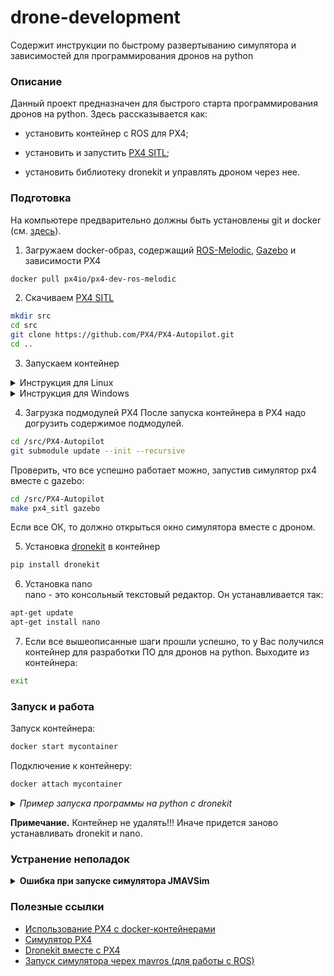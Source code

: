 # drone-development
Содержит инструкции по быстрому развертыванию симулятора и зависимостей для программирования дронов на python

### Описание
Данный проект предназначен для быстрого старта программирования дронов на python. Здесь рассказывается как:
* установить контейнер с ROS для PX4;
* установить и запустить [PX4 SITL](https://docs.px4.io/master/en/simulation/);

* установить библиотеку dronekit и управлять дроном через нее.


### Подготовка 

На компьютере предварительно должны быть установлены git и docker (см. [здесь](https://docs.docker.com/engine/install/)).

1. Загружаем docker-образ, содержащий [ROS-Melodic](http://wiki.ros.org/melodic), [Gazebo](https://www.gazebosim.org/) и зависимости PX4
```bash
docker pull px4io/px4-dev-ros-melodic
```
2. Скачиваем [PX4 SITL](https://github.com/PX4/PX4-Autopilot)
```bash
mkdir src
cd src
git clone https://github.com/PX4/PX4-Autopilot.git
cd ..
```

3. Запускаем контейнер

<details>
<summary> Инструкция для Linux</summary>

Для Linux надо разрешить подключения к X Server для вывода графической информации:  
```bash
xhost+
```  
и запустить контейнер с параметрами:  
```bash
docker run -it --privileged \
--gpus=all \
--runtime=nvidia \
--tmpfs=/tmp \
-v /tmp/.X11-unix:/tmp/.X11-unix:ro \
-e DISPLAY=:0 \
-e QT_X11_NO_MITSHM=1 \
-e USE_NVIDIA=true \
-e NVIDIA_VISIBLE_DEVICES=${NVIDIA_VISIBLE_DEVICES:-all} \
-e NVIDIA_DRIVER_CAPABILITIES=${NVIDIA_DRIVER_CAPABILITIES:+$NVIDIA_DRIVER_CAPABILITIES,}graphics \
-v `pwd`/src/PX4-Autopilot:/src/PX4-Autopilot \
-p 14570:14570/udp \
--name=mycontainer px4io/px4-dev-ros-melodic:latest bash
```  
</details>

<details>
<summary> Инструкция для Windows</summary>

На Windows ситуация другая. Для запуска GUI приложений надо скачать, установить и запустить программу [
VcXsrv Windows X Server](https://sourceforge.net/projects/vcxsrv/).  

После чего запустить docker-контейнер с параметрами:  

```bash  
docker run -it --privileged \
-e DISPLAY={DISPLAY_IP} \
-v `pwd`/src/PX4-Autopilot:/src/PX4-Autopilot \
-p 14570:14570/udp \
--name=mycontainer px4io/px4-dev-ros-melodic:latest bash
```  
где вместо ```{DISPLAY_IP}```  надо указать порт подключения к дисплею из программы VcXsrv Windows X Server.  

```-v `pwd`/src/PX4-Autopilot:/src/PX4-Autopilot``` - означает, что мы подключаем папку ``` `pwd`/src/PX4-Autopilot``` как том и в контейнере она будет располагаться по пути ```/src/PX4-Autopilot```.  

Параметр ```--name``` определяет имя контейнера. По умолчанию задается ```mycontainer```, но можно задать и свое.  
</details>  

4. Загрузка подмодулей PX4
После запуска контейнера в PX4 надо догрузить содержимое подмодулей.  
```bash
cd /src/PX4-Autopilot
git submodule update --init --recursive
```

Проверить, что все успешно работает можно, запустив симулятор px4 вместе с gazebo:
```bash
cd /src/PX4-Autopilot
make px4_sitl gazebo
```  
Если все ОК, то должно открыться окно симулятора вместе с дроном.

5. Установка [dronekit](https://dronekit-python.readthedocs.io/en/latest/) в контейнер

```bash
pip install dronekit
```

6. Установка nano  
nano - это консольный текстовый редактор. Он устанавливается так:  
```bash
apt-get update
apt-get install nano
```

7. Если все вышеописанные шаги прошли успешно, то у Вас получился контейнер для разработки ПО для дронов на python. Выходите из контейнера:  
```bash
exit
```

### Запуск и работа
Запуск контейнера:  
```bash
docker start mycontainer
```

Подключение к контейнеру: 
```bash
docker attach mycontainer
```

<details>  
<summary><i>Пример запуска программы на python с dronekit</i></summary>

 
1. Запускаем PX4 SITL и симулятор gazebo:  
```bash
cd /src/PX4-Autopilot
make px4_sitl gazebo
```  
2. Открывает новую консоль и подключаемся к контейнеру:  
```bash  
docker attach mycontainer
```  
3. Создаем python-файл:  
```bash
cd /src
touch example.py
chmod a+x example.py
```  
4. Копируем в него код из [туториала PX4](https://docs.px4.io/master/en/robotics/dronekit.html)  
Для этого открывает файл через nano:  
```bash  
nano example.py
```  
Вставляем код, сохраняем изменения (```Ctrl+O```) и закрываем файл (```Ctrl+X```).  

5. Запускаем код:  
```bash  
python example.py
```  
6. Наслаждаемся полетом дрона по точкам:)  

</details>  

**Примечание.** Контейнер не удалять!!! Иначе придется заново устанавливать dronekit и nano.

### Устранение неполадок

<details>  
<summary><b>Ошибка при запуске симулятора JMAVSim</b></summary>


Текст ошибки:  
```java  
Exception in thread "main" java.lang.reflect.InvocationTargetException
	at sun.reflect.NativeMethodAccessorImpl.invoke0(Native Method)
	at sun.reflect.NativeMethodAccessorImpl.invoke(NativeMethodAccessorImpl.java:62)
	at sun.reflect.DelegatingMethodAccessorImpl.invoke(DelegatingMethodAccessorImpl.java:43)
	at java.lang.reflect.Method.invoke(Method.java:498)
	at org.eclipse.jdt.internal.jarinjarloader.JarRsrcLoader.main(JarRsrcLoader.java:61)
Caused by: java.awt.AWTError: Assistive Technology not found: org.GNOME.Accessibility.AtkWrapper
	at java.awt.Toolkit.loadAssistiveTechnologies(Toolkit.java:807)
	at java.awt.Toolkit.getDefaultToolkit(Toolkit.java:886)
	at java.awt.Window.getToolkit(Window.java:1358)
	at java.awt.Window.init(Window.java:506)
	at java.awt.Window.<init>(Window.java:537)
	at java.awt.Frame.<init>(Frame.java:420)
	at java.awt.Frame.<init>(Frame.java:385)
	at javax.swing.JFrame.<init>(JFrame.java:189)
	at me.drton.jmavsim.Visualizer3D.<init>(Visualizer3D.java:107)
	at me.drton.jmavsim.Simulator.<init>(Simulator.java:192)
	at me.drton.jmavsim.Simulator.main(Simulator.java:941)
	... 5 more
```  

**Решение**:  
В контейнере в файле */etc/java-8-openjdk/accessibility.properties* надо закомментировать строчку *assistive_technologies=org.GNOME.Accessibility.AtkWrapper*.  
</details>  



### Полезные ссылки
* [Использование PX4 с docker-контейнерами](https://docs.px4.io/master/en/test_and_ci/docker.html)  
* [Симулятор PX4](https://docs.px4.io/master/en/simulation/)
* [Dronekit вместе с PX4](https://docs.px4.io/master/en/robotics/dronekit.html)  
* [Запуск симулятора черех mavros (для работы с ROS)](https://docs.px4.io/master/en/simulation/ros_interface.html)
